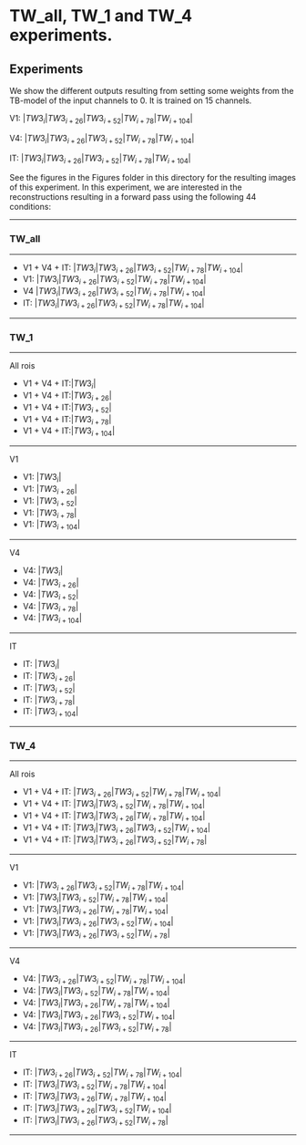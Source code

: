 # TW_all, TW_1 and TW_4 experiments.
## Experiments
 We show the different outputs resulting from setting some weights from the TB-model of the input channels to 0. It is trained on 15 channels. 
 
 V1: $| TW3_i | TW3_{i+26} | TW3_{i+52} | TW_{i+78} | TW_{i+104} |$

 V4: $| TW3_i | TW3_{i+26} | TW3_{i+52} | TW_{i+78} | TW_{i+104} |$

 IT: $| TW3_i | TW3_{i+26} | TW3_{i+52} | TW_{i+78} | TW_{i+104} |$

See the figures in the Figures folder in this directory for the resulting images of this experiment. In this experiment, we are interested in the reconstructions resulting in a forward pass using the following 44 conditions:

---
### <b> TW_all</b>
---
<it>

- V1 + V4 + IT: $| TW3_i | TW3_{i+26} | TW3_{i+52} | TW_{i+78} | TW_{i+104} |$   
- V1: $| TW3_i | TW3_{i+26} | TW3_{i+52} | TW_{i+78} | TW_{i+104} |$   
- V4 $| TW3_i | TW3_{i+26} | TW3_{i+52} | TW_{i+78} | TW_{i+104} |$   
- IT: $| TW3_i | TW3_{i+26} | TW3_{i+52} | TW_{i+78} | TW_{i+104} |$   

---
### <b> TW_1</b>
---

All rois
- V1 + V4 + IT:$| TW3_{i} |$ 
- V1 + V4 + IT:$| TW3_{i+26} |$   
- V1 + V4 + IT:$| TW3_{i+52} |$  
- V1 + V4 + IT:$| TW3_{i+78}  |$
- V1 + V4 + IT:$| TW3_{i+104}  |$

---

V1
- V1: $| TW3_{i} |$
- V1: $| TW3_{i+26} |$
- V1: $| TW3_{i+52} |$
- V1: $| TW3_{i+78} |$
- V1: $| TW3_{i+104} |$

 ---

V4
- V4: $| TW3_{i} |$
- V4: $| TW3_{i+26} |$
- V4: $| TW3_{i+52} |$
- V4: $| TW3_{i+78} |$
- V4: $| TW3_{i+104} |$

---

IT
- IT: $| TW3_{i} |$
- IT: $| TW3_{i+26} |$
- IT: $| TW3_{i+52} |$
- IT: $| TW3_{i+78} |$
- IT: $| TW3_{i+104} |$

 ---
### <b> TW_4</b>
---

All rois

- V1 + V4 + IT: $| TW3_{i+26} | TW3_{i+52} | TW_{i+78} | TW_{i+104} |$ 
- V1 + V4 + IT: $| TW3_i | TW3_{i+52} | TW_{i+78} | TW_{i+104} |$   
- V1 + V4 + IT: $| TW3_i | TW3_{i+26} | TW_{i+78} | TW_{i+104} |$   
- V1 + V4 + IT: $| TW3_i | TW3_{i+26} | TW3_{i+52} | TW_{i+104} |$   
- V1 + V4 + IT: $| TW3_i | TW3_{i+26} | TW3_{i+52} | TW_{i+78} |$   

---

V1

- V1: $| TW3_{i+26} | TW3_{i+52} | TW_{i+78} | TW_{i+104} |$ 
- V1: $| TW3_i | TW3_{i+52} | TW_{i+78} | TW_{i+104} |$   
- V1: $| TW3_i | TW3_{i+26} | TW_{i+78} | TW_{i+104} |$   
- V1: $| TW3_i | TW3_{i+26} | TW3_{i+52} | TW_{i+104} |$   
- V1: $| TW3_i | TW3_{i+26} | TW3_{i+52} | TW_{i+78} |$   
 
 ---

 V4

- V4: $| TW3_{i+26} | TW3_{i+52} | TW_{i+78} | TW_{i+104} |$ 
- V4: $| TW3_i | TW3_{i+52} | TW_{i+78} | TW_{i+104} |$   
- V4: $| TW3_i | TW3_{i+26} | TW_{i+78} | TW_{i+104} |$   
- V4: $| TW3_i | TW3_{i+26} | TW3_{i+52} | TW_{i+104} |$   
- V4: $| TW3_i | TW3_{i+26} | TW3_{i+52} | TW_{i+78} |$   

---

IT

- IT: $| TW3_{i+26} | TW3_{i+52} | TW_{i+78} | TW_{i+104} |$ 
- IT: $| TW3_i | TW3_{i+52} | TW_{i+78} | TW_{i+104} |$   
- IT: $| TW3_i | TW3_{i+26} | TW_{i+78} | TW_{i+104} |$   
- IT: $| TW3_i | TW3_{i+26} | TW3_{i+52} | TW_{i+104} |$   
- IT: $| TW3_i | TW3_{i+26} | TW3_{i+52} | TW_{i+78} |$   

---

</it>

